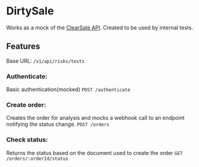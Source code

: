 # DirtySale

Works as a mock of the [ClearSale API](https://api.clearsale.com.br/docs/total-totalGarantido-application). Created to be used by internal tests.

## Features
Base URL:
```/v1/api/risks/tests```

### Authenticate:
Basic authentication(mocked)
```POST /authenticate```

### Create order:
Creates the order for analysis and mocks a webhook call to an endpoint notifying the status change.
```POST /orders```

### Check status:
Returns the status based on the document used to create the order
```GET /orders/:orderId/status```
